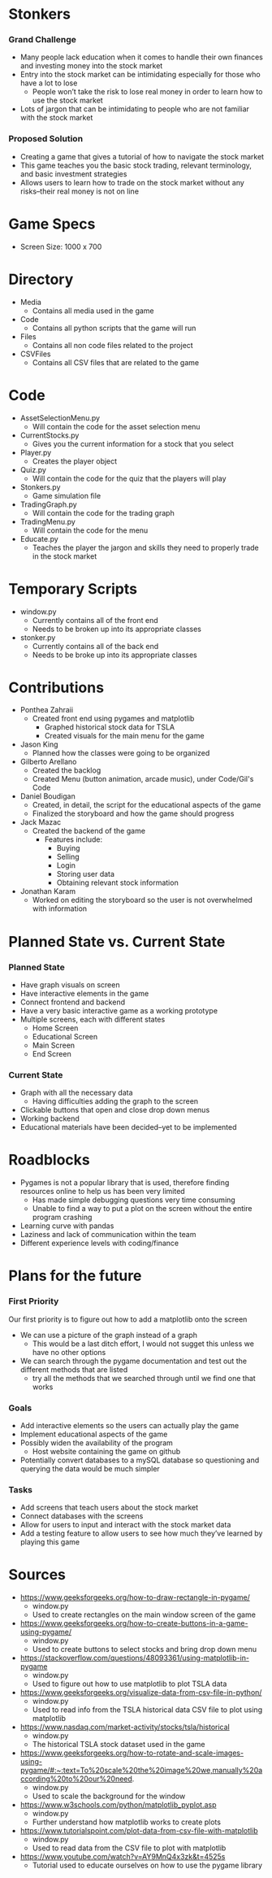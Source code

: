 # Stonkers

### Grand Challenge

- Many people lack education when it comes to handle their own finances and investing money into the stock market
- Entry into the stock market can be intimidating especially for those who have a lot to lose
  - People won’t take the risk to lose real money in order to learn how to use the stock market
- Lots of jargon that can be intimidating to people who are not familiar with the stock market

### Proposed Solution

- Creating a game that gives a tutorial of how to navigate the stock market
- This game teaches you the basic stock trading, relevant terminology, and basic investment strategies
- Allows users to learn how to trade on the stock market without any risks–their real money is not on line

# Game Specs

- Screen Size: 1000 x 700

# Directory

- Media
  - Contains all media used in the game
- Code
  - Contains all python scripts that the game will run
- Files
  - Contains all non code files related to the project
- CSVFiles
  - Contains all CSV files that are related to the game

# Code

- AssetSelectionMenu.py
  - Will contain the code for the asset selection menu
- CurrentStocks.py
  - Gives you the current information for a stock that you select
- Player.py
  - Creates the player object
- Quiz.py
  - Will contain the code for the quiz that the players will play
- Stonkers.py
  - Game simulation file
- TradingGraph.py
  - Will contain the code for the trading graph
- TradingMenu.py
  - Will contain the code for the menu
- Educate.py
  - Teaches the player the jargon and skills they need to properly trade in the stock market

# Temporary Scripts

- window.py
  - Currently contains all of the front end
  - Needs to be broken up into its appropriate classes
- stonker.py
  - Currently contains all of the back end
  - Needs to be broke up into its appropriate classes

# Contributions

- Ponthea Zahraii
  - Created front end using pygames and matplotlib
    - Graphed historical stock data for TSLA
    - Created visuals for the main menu for the game
- Jason King
  - Planned how the classes were going to be organized
- Gilberto Arellano
  - Created the backlog
  - Created Menu (button animation, arcade music), under Code/Gil's Code
- Daniel Boudigan
  - Created, in detail, the script for the educational aspects of the game
  - Finalized the storyboard and how the game should progress
- Jack Mazac
  - Created the backend of the game
    - Features include:
      - Buying
      - Selling
      - Login
      - Storing user data
      - Obtaining relevant stock information
- Jonathan Karam
  - Worked on editing the storyboard so the user is not overwhelmed with information

# Planned State vs. Current State

### Planned State

- Have graph visuals on screen
- Have interactive elements in the game
- Connect frontend and backend
- Have a very basic interactive game as a working prototype
- Multiple screens, each with different states
  - Home Screen
  - Educational Screen
  - Main Screen
  - End Screen

### Current State

- Graph with all the necessary data
  - Having difficulties adding the graph to the screen
- Clickable buttons that open and close drop down menus
- Working backend
- Educational materials have been decided–yet to be implemented

# Roadblocks

- Pygames is not a popular library that is used, therefore finding resources online to help us has been very limited
  - Has made simple debugging questions very time consuming
  - Unable to find a way to put a plot on the screen without the entire program crashing
- Learning curve with pandas
- Laziness and lack of communication within the team
- Different experience levels with coding/finance

# Plans for the future

### First Priority

Our first priority is to figure out how to add a matplotlib onto the screen

- We can use a picture of the graph instead of a graph
  - This would be a last ditch effort, I would not sugget this unless we have no other options
- We can search through the pygame documentation and test out the different methods that are listed
  - try all the methods that we searched through until we find one that works

### Goals

- Add interactive elements so the users can actually play the game
- Implement educational aspects of the game
- Possibly widen the availability of the program
  - Host website containing the game on github
- Potentially convert databases to a mySQL database so questioning and querying the data would be much simpler

### Tasks

- Add screens that teach users about the stock market
- Connect databases with the screens
- Allow for users to input and interact with the stock market data
- Add a testing feature to allow users to see how much they’ve learned by playing this game

# Sources

- https://www.geeksforgeeks.org/how-to-draw-rectangle-in-pygame/
  - window.py
  - Used to create rectangles on the main window screen of the game
- https://www.geeksforgeeks.org/how-to-create-buttons-in-a-game-using-pygame/
  - window.py
  - Used to create buttons to select stocks and bring drop down menu
- https://stackoverflow.com/questions/48093361/using-matplotlib-in-pygame
  - window.py
  - Used to figure out how to use matplotlib to plot TSLA data
- https://www.geeksforgeeks.org/visualize-data-from-csv-file-in-python/
  - window.py
  - Used to read info from the TSLA historical data CSV file to plot using matplotlib
- https://www.nasdaq.com/market-activity/stocks/tsla/historical
  - window.py
  - The historical TSLA stock dataset used in the game
- https://www.geeksforgeeks.org/how-to-rotate-and-scale-images-using-pygame/#:~:text=To%20scale%20the%20image%20we,manually%20according%20to%20our%20need.
  - window.py
  - Used to scale the background for the window
- https://www.w3schools.com/python/matplotlib_pyplot.asp
  - window.py
  - Further understand how matplotlib works to create plots
- https://www.tutorialspoint.com/plot-data-from-csv-file-with-matplotlib
  - window.py
  - Used to read data from the CSV file to plot with matplotlib
- https://www.youtube.com/watch?v=AY9MnQ4x3zk&t=4525s
  - Tutorial used to educate ourselves on how to use the pygame library
